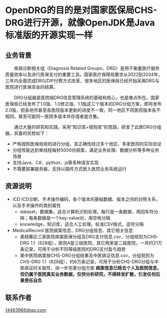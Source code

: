 # OpenDRG的目的是对国家医保局CHS-DRG进行开源，就像OpenJDK是Java标准版的开源实现一样

## 业务背景

&emsp;&emsp;疾病诊断相关组（Diagnosis Related Groups，DRG）是用于衡量医疗服务质量效率以及进行医保支付的重要工具。国家医疗保障局要求从2022到2024年，三年内全面完成DRG/DIP付费方式改革，很多地区的医保局已经开始采用DRG与医院进行医保资金的结算。

&emsp;&emsp;DRG分组器是医院端DRG信息管理系统的基础和核心，也是难点所在。国家医保局已经发布了1.0版、1.0修正版、1.1版这三个版本的DRG分组方案，即将发布2.0版，但各地市甚至各医院版本更新的进度不一致，同一地区不同医院版本各不相同，甚至可能同一医院多版本并存或者是合集。

&emsp;&emsp;通过大量的研究和实践，采用“知识库+规则库”的思路，研发了此款DRG分组器，具备的优势如下：
* 严格按照医保局规则进行分组，其正确性经过多个地区、多家医院的实际验证
* 分组性能达到单线程每秒5000份病案，满足业务处理、数据分析等多种业务场景
* 支持Java、C#、python、js等多种语言实现
* 不需要部署服务器，支持以插件方式嵌入医院业务系统运行

## 资源说明
* ICD
ICD诊断、手术操作编码，各个版本的基础数据、版本之间的对照关系，以及手术操作的类别属性
  * dataset，数据集，适合计算机识别处理。每行是一条数据，用回车符分隔；每条数据是一个key-value对，用空格分隔
  * knowledge，知识库，适合人工处理。标准CSV格式，逗号分隔
* MedicalRecord
医院病案信息、DRG分组信息、其它相关信息
  * 某统筹区三家医院病案医保分组及DRG支付信息.csv，分组规则为CHS-DRG 1.1（628组），医院A是三级医院，其它两家是二级医院，一共约21万条记录，可用于分析不同等级医院的DRG支付盈亏趋势
  * 某中医院病案按CHS-DRG分组结果及中医病证信息.csv，分组规则为CHS-DRG 1.1（628组），约6万条记录，可用于分析CHS-DRG分组与中医病证的关联性，进一步完善分组方案
**病案信息已除去个人及医院信息，但仍属于医院真实业务数据，仅供分析研究，不得转发扩散，引发任何后果责任自负**

## 联系作者
14463966@qq.com